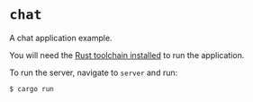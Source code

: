 # `chat`

A chat application example. 

You will need the [Rust toolchain installed](https://rustup.rs) to run the application.

To run the server, navigate to `server` and run:
```console
$ cargo run
```
